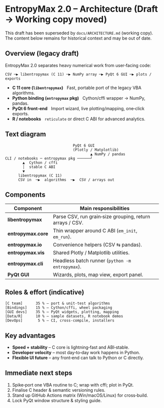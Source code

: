 # EntropyMax 2.0 – Architecture (Draft → Working copy moved)

This draft has been superseded by `docs/ARCHITECTURE.md` (working copy). The content below remains for historical context and may be out of date.

## Overview (legacy draft)
EntropyMax 2.0 separates heavy numerical work from user‑facing code:

```
CSV ─▶ libentropymax (C 11) ─▶ NumPy array ─▶ PyQt 6 GUI ─▶ plots / exports
```

* **C 11 core (`libentropymax`)**   Fast, portable port of the legacy VBA algorithms.
* **Python binding (`entropymax` pkg)**   Cython/cffi wrapper → NumPy, pandas.
* **PyQt 6 front‑end**   Import wizard, live plotting/mapping, one‑click exports.
* **R / notebooks**   `reticulate` or direct C ABI for advanced analytics.

## Text diagram
```
                               PyQt 6 GUI
                               (Plotly / Matplotlib)
                                       ▲ NumPy / pandas
CLI / notebooks ─ entropymax pkg ──────┘
        ▲  Cython / cffi
        │  stable C ABI
        ▼
      libentropymax (C 11)
      CSV in  ─▶  algorithms  ─▶  CSV / arrays out
```

## Components
| Component | Main responsibilities |
|-----------|-----------------------|
| **libentropymax** | Parse CSV, run grain‑size grouping, return arrays / CSV. |
| **entropymax.core** | Thin wrapper around C ABI (`em_init`, `em_run`). |
| **entropymax.io** | Convenience helpers (CSV ⇆ pandas). |
| **entropymax.vis** | Shared Plotly / Matplotlib utilities. |
| **entropymax.cli** | Headless batch runner (`python -m entropymax`). |
| **PyQt GUI** | Wizards, plots, map view, export panel. |

## Roles & effort (indicative)
```
[C team]      35 % – port & unit‑test algorithms
[Bindings]    15 % – Cython/cffi, wheel packaging
[GUI devs]    35 % – PyQt widgets, plotting, mapping
[Data/R]      10 % – sample datasets, R notebook demos
[DevOps]       5 % – CI, cross‑compile, installers
```

## Key advantages
* **Speed + stability** – C core is lightning‑fast and ABI‑stable.
* **Developer velocity** – most day‑to‑day work happens in Python.
* **Flexible UI future** – any front‑end can talk to Python or C directly.

## Immediate next steps
1. Spike‑port one VBA routine to C; wrap with cffi; plot in PyQt.
2. Finalise C header & semantic versioning rules.
3. Stand up GitHub Actions matrix (Win/macOS/Linux) for cross‑build.
4. Lock PyQt window structure & styling guide.
